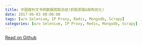 ```yaml
---
title: 中国裁判文书网数据爬取总结(抓取思路&架构优化)
date: 2017-06-03 08:08:08
tags: [w/o Selenium, IP Proxy, Redis, Mongodb, Scrapy]
categories: [w/o Selenium, IP Proxy, Redis, Mongodb, Scrapy]
---
```


[Read on Github](https://github.com/lxw0109/CJOSpider/blob/master/README.md)
